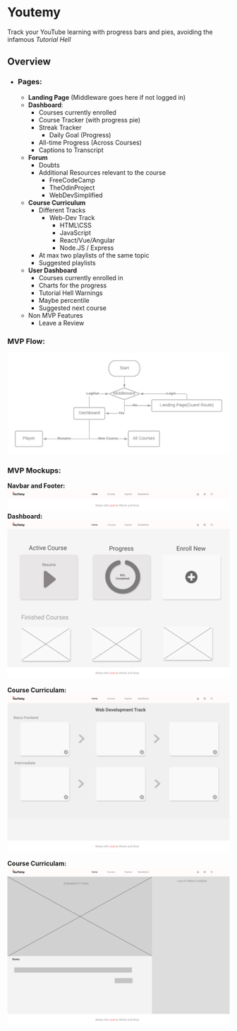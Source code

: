 # Youtemy
Track your YouTube learning with progress bars and pies, avoiding the infamous _Tutorial Hell_

## Overview

- ### Pages:
    - **Landing Page** (Middleware goes here if not logged in)
    - **Dashboard**:
        - Courses currently enrolled
        - Course Tracker (with progress pie)
        - Streak Tracker
            - Daily Goal (Progress)
        - All-time Progress (Across Courses)
        - Captions to Transcript
    - **Forum**
        - Doubts
        - Additional Resources relevant to the course
            - FreeCodeCamp
            - TheOdinProject
            - WebDevSimplified
    - **Course Curriculum**
        - Different Tracks
            - Web-Dev Track
                - HTML\CSS
                - JavaScript
                - React/Vue/Angular
                - Node.JS / Express
        - At max two playlists of the same topic
        - Suggested playlists
    - **User Dashboard**
        - Courses currently enrolled in
        - Charts for the progress
        - Tutorial Hell Warnings
        - Maybe percentile
        - Suggested next course
    - Non MVP Features
        - Leave a Review

### MVP Flow:
![NavBar](protoypes/Youtemy-Flow.png)

### MVP Mockups:

**Navbar and Footer:**
![NavBar](protoypes/NavBar.jpg)
![Footer](protoypes/Footer.jpg)
**Dashboard:**
![Dashboard](protoypes/Dashboard.jpg)

**Course Curriculam:**
![CourseCurriculam](protoypes/Course-Curriculum.jpg)

**Course Curriculam:**
![Player](protoypes/Player.png)

